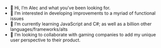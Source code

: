 - 👋 Hi, I’m Alec and what you've been looking for.
- 👀 I’m interested in developing improvements to a myriad of functional issues
- 🌱 I’m currently learning JavaScript and C#; as well as a billion other languages/frameworks/alts
- 💞️ I’m looking to collaborate with gaming companies to add my unique user perspective to their product.
